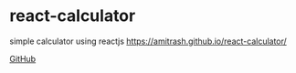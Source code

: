 # react-calculator
simple calculator using reactjs
https://amitrash.github.io/react-calculator/

[GitHub](https://amitrash.github.io/react-calculator/)

